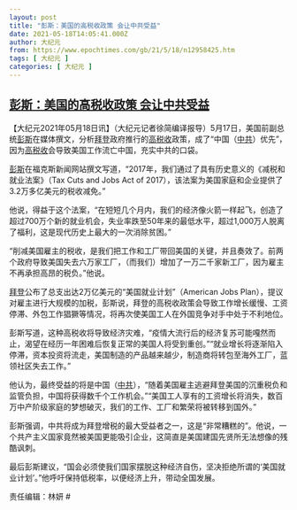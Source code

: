 ```yaml
---
layout: post
title: "彭斯：美国的高税收政策 会让中共受益"
date: 2021-05-18T14:05:41.000Z
author: 大纪元
from: https://www.epochtimes.com/gb/21/5/18/n12958425.htm
tags: [ 大纪元 ]
categories: [ 大纪元 ]
---
```

<!--1621346741000-->
[彭斯：美国的高税收政策 会让中共受益](https://www.epochtimes.com/gb/21/5/18/n12958425.htm)
------

<div>
<p>【大纪元2021年05月18日讯】（大纪元记者徐简编译报导）5月17日，美国前副总统<a href="https://www.epochtimes.com/gb/tag/%E5%BD%AD%E6%96%AF.html">彭斯</a>在媒体撰文，分析<a href="https://www.epochtimes.com/gb/tag/%E6%8B%9C%E7%99%BB.html">拜登</a>政府推行的<a href="https://www.epochtimes.com/gb/tag/%E9%AB%98%E7%A8%8E%E6%94%B6.html">高税收</a>政策，成了“中国（<a href="https://www.epochtimes.com/gb/tag/%E4%B8%AD%E5%85%B1.html">中共</a>）优先”，因为<a href="https://www.epochtimes.com/gb/tag/%E9%AB%98%E7%A8%8E%E6%94%B6.html">高税收</a>会导致美国工作流亡中国，充实中共的口袋。</p><p><a href="https://www.epochtimes.com/gb/tag/%E5%BD%AD%E6%96%AF.html">彭斯</a>在福克斯新闻网站撰文写道，“2017年，我们通过了具有历史意义的《减税和就业法案》（Tax Cuts and Jobs Act of 2017），该法案为美国家庭和企业提供了3.2万多亿美元的税收减免。”</p><p>他说，得益于这个法案，“在短短几个月内，我们的经济像火箭一样起飞，创造了超过700万个新的就业机会，失业率跌至50年来的最低水平，超过1,000万人脱离了福利，这是现代历史上最大的一次消除贫困。”</p><p>“削减美国雇主的税收，是我们把工作和工厂带回美国的关键，并且奏效了。前两个政府导致美国失去六万家工厂，（而我们）增加了一万二千家新工厂，因为雇主不再承担高昂的税负。”他说。</p><p><a href="https://www.epochtimes.com/gb/tag/%E6%8B%9C%E7%99%BB.html">拜登</a>公布了总支出达2万亿美元的“美国就业计划”（American Jobs Plan），提议对雇主进行大规模的加税，彭斯说，拜登的高税收政策会导致工作增长缓慢、工资停滞、外包工作猖獗等情况，将再次使美国工人在外国竞争对手中处于不利地位。</p><p>彭斯写道，这种高税收将导致经济灾难，“疫情大流行后的经济复苏可能嘎然而止，渴望在经历一年困难后恢复正常的美国人将受到重创。”“就业增长将逐渐陷入停滞，资本投资将流走，美国制造的产品越来越少，制造商将转包至海外工厂，蓝领社区失去工作。”</p><p>他认为，最终受益的将是中国（<a href="https://www.epochtimes.com/gb/tag/%E4%B8%AD%E5%85%B1.html">中共</a>），“随着美国雇主逃避拜登美国的沉重税负和监管负担，中国将获得数千个工作机会。”“美国工人享有的工资增长将消失，数百万中产阶级家庭的梦想破灭，我们的工作、工厂和繁荣将被转移到国外。”</p><p>彭斯强调，中共将成为拜登增税的最大受益者之一，这是“非常糟糕的”。他说，一个共产主义国家竟然被美国更能吸引企业，这简直是美国建国先贤所无法想像的残酷讽刺。</p><p>最后彭斯建议，“国会必须使我们国家摆脱这种经济自伤，坚决拒绝所谓的‘美国就业计划’。”他呼吁保持低税率，以便经济上升，带动全国发展。</p><p>责任编辑：林妍 #</p>
</div>
